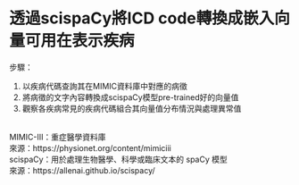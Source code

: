 # 透過scispaCy將ICD code轉換成嵌入向量可用在表示疾病</br>

步驟：</br>
1. 以疾病代碼查詢其在MIMIC資料庫中對應的病徵</br>
2. 將病徵的文字內容轉換成scispaCy模型pre-trained好的向量值</br>
3. 觀察各疾病常見的疾病代碼組合其向量值分布情況與處理異常值</br>
</br>
MIMIC-III：重症醫學資料庫</br>
來源：https://physionet.org/content/mimiciii

</br>
scispaCy：用於處理生物醫學、科學或臨床文本的 spaCy 模型</br>
來源：https://allenai.github.io/scispacy/








